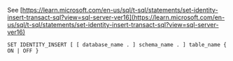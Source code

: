 See [https://learn.microsoft.com/en-us/sql/t-sql/statements/set-identity-insert-transact-sql?view=sql-server-ver16](https://learn.microsoft.com/en-us/sql/t-sql/statements/set-identity-insert-transact-sql?view=sql-server-ver16)
```
SET IDENTITY_INSERT [ [ database_name . ] schema_name . ] table_name { ON | OFF }
```
